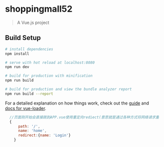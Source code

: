 # shoppingmall52

> A Vue.js project

## Build Setup

``` bash
# install dependencies
npm install

# serve with hot reload at localhost:8080
npm run dev

# build for production with minification
npm run build

# build for production and view the bundle analyzer report
npm run build --report
```

For a detailed explanation on how things work, check out the [guide](http://vuejs-templates.github.io/webpack/) and [docs for vue-loader](http://vuejs.github.io/vue-loader).

```js
  //页面刚开始会直接跳到APP.vue使用重定向rediect(意思就是通过各种方式将网络请求重新定个方向转到其他位置 如：网页重定向、域名的重定向、路由选择的变化也是对数据报文经由路径的一种重定向)
  {
      path: '/',
      name: 'home',
      redirect:{name: 'Login'}
    }
```